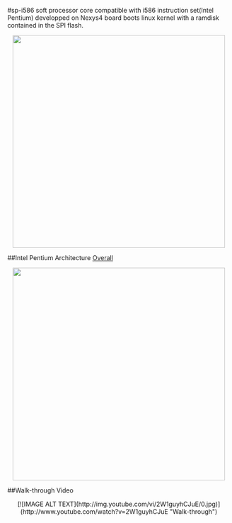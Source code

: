 #sp-i586
soft processor core compatible with i586 instruction set(Intel Pentium) developped on Nexys4 board boots linux kernel with a ramdisk contained in the SPI flash.
<p align="center">
<img src="https://cloud.githubusercontent.com/assets/3256544/14413785/80194934-ff39-11e5-89e2-39df688d1c5c.png" width="480"></br>
</p>
##Intel Pentium Architecture
<a href="https://en.wikipedia.org/wiki/P5_(microarchitecture)">Overall</a>
<p align="center">
<img src="https://upload.wikimedia.org/wikipedia/commons/thumb/1/1a/Intel_Pentium_arch.svg/800px-Intel_Pentium_arch.svg.png" width="480">
</p>

##Walk-through Video


<center>[![IMAGE ALT TEXT](http://img.youtube.com/vi/2W1guyhCJuE/0.jpg)](http://www.youtube.com/watch?v=2W1guyhCJuE "Walk-through")
</center>
